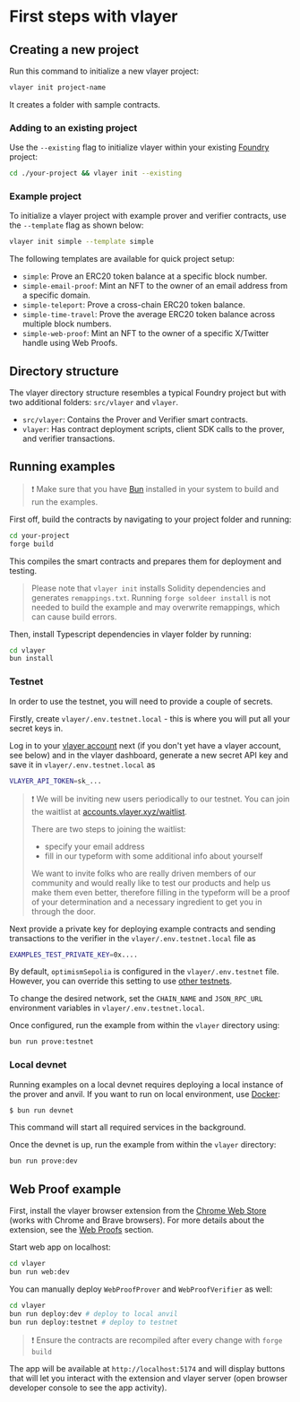 # First steps with vlayer

## Creating a new project

Run this command to initialize a new vlayer project:
```bash
vlayer init project-name
```

It creates a folder with sample contracts.

### Adding to an existing project
Use the `--existing` flag to initialize vlayer within your existing [Foundry](https://getfoundry.sh/) project:
```bash
cd ./your-project && vlayer init --existing
```

### Example project

To initialize a vlayer project with example prover and verifier contracts, use the `--template` flag as shown below:

```bash
vlayer init simple --template simple
```

The following templates are available for quick project setup:

- `simple`: Prove an ERC20 token balance at a specific block number.
- `simple-email-proof`: Mint an NFT to the owner of an email address from a specific domain.
- `simple-teleport`: Prove a cross-chain ERC20 token balance.
- `simple-time-travel`: Prove the average ERC20 token balance across multiple block numbers.
- `simple-web-proof`: Mint an NFT to the owner of a specific X/Twitter handle using Web Proofs.

## Directory structure
The vlayer directory structure resembles a typical Foundry project but with two additional folders: `src/vlayer` and `vlayer`.
* `src/vlayer`: Contains the Prover and Verifier smart contracts.
* `vlayer`: Has contract deployment scripts, client SDK calls to the prover, and verifier transactions.
 
## Running examples

> ❗️ Make sure that you have [Bun](https://bun.sh/) installed in your system to build and run the examples.

First off, build the contracts by navigating to your project folder and running:
```bash
cd your-project
forge build
```
This compiles the smart contracts and prepares them for deployment and testing.

> Please note that `vlayer init` installs Solidity dependencies and generates `remappings.txt`. Running `forge soldeer install` is not needed to build the example and may overwrite remappings, which can cause build errors.

Then, install Typescript dependencies in vlayer folder by running:
```bash
cd vlayer
bun install
```

### Testnet
In order to use the testnet, you will need to provide a couple of secrets.

Firstly, create `vlayer/.env.testnet.local` - this is where you will put all your secret keys in.

Log in to your [vlayer account](https://accounts.vlayer.xyz/sign-in) next (if you don't yet have a vlayer account, see below) and in the vlayer dashboard, generate a new secret
API key and save it in `vlayer/.env.testnet.local` as

```sh
VLAYER_API_TOKEN=sk_...
```

> ❗️ We will be inviting new users periodically to our testnet. You can join the waitlist at [accounts.vlayer.xyz/waitlist](https://accounts.vlayer.xyz/waitlist).
>
> There are two steps to joining the waitlist:
>   * specify your email address
>   * fill in our typeform with some additional info about yourself
>
> We want to invite folks who are really driven members of our community and would really like to test our products and help us make them even better, therefore
> filling in the typeform will be a proof of your determination and a necessary ingredient to get you in through the door.

Next provide a private key for deploying example contracts and sending transactions to the verifier in the `vlayer/.env.testnet.local` file as

```sh
EXAMPLES_TEST_PRIVATE_KEY=0x....
```

By default, `optimismSepolia` is configured in the `vlayer/.env.testnet` file. However, you can override this setting to use [other testnets](/advanced/dev-and-production.html#testnet).

To change the desired network, set the `CHAIN_NAME` and `JSON_RPC_URL` environment variables in `vlayer/.env.testnet.local`.

Once configured, run the example from within the `vlayer` directory using:

```sh
bun run prove:testnet
```

### Local devnet
Running examples on a local devnet requires deploying a local instance of the prover and anvil.
If you want to run on local environment, use [Docker](/advanced/dev-and-production.html#devnet): 

```bash
$ bun run devnet
```

This command will start all required services in the background.

Once the devnet is up, run the example from within the `vlayer` directory:

```sh
bun run prove:dev
```

## Web Proof example

First, install the vlayer browser extension from the [Chrome Web Store](https://chromewebstore.google.com/detail/vlayer/jbchhcgphfokabmfacnkafoeeeppjmpl) (works with Chrome and Brave browsers).
For more details about the extension, see the [Web Proofs](../javascript/web-proofs.md) section.

Start web app on localhost:

```sh
cd vlayer
bun run web:dev
```
You can manually deploy `WebProofProver` and `WebProofVerifier` as well:

```sh
cd vlayer
bun run deploy:dev # deploy to local anvil
bun run deploy:testnet # deploy to testnet
```

> ❗️ Ensure the contracts are recompiled after every change with `forge build`

The app will be available at `http://localhost:5174` and will display buttons that will let you interact with the extension and vlayer server (open browser developer console to see the app activity).
